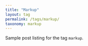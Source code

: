 ```yaml
---
title: "Markup"
layout: tag
permalink: /tags/markup/
taxonomy: markup
---
```


Sample post listing for the tag `markup`.
